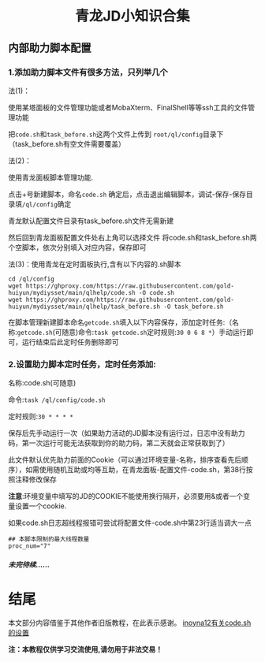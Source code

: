 <h1 align="center">青龙JD小知识合集</h1>

## 内部助力脚本配置
### 1.添加助力脚本文件有很多方法，只列举几个

  法(1)：

使用某塔面板的文件管理功能或者MobaXterm、FinalShell等等ssh工具的文件管理功能

把`code.sh`和`task_before.sh`这两个文件上传到 `root/ql/config`目录下（task_before.sh有空文件需要覆盖）

  法(2)：

使用青龙面板脚本管理功能.

点击+号新建脚本，命名`code.sh` 确定后，点击退出编辑脚本，调试-保存-保存目录填`/ql/config`确定

青龙默认配置文件目录有task_before.sh文件无需新建


然后回到青龙面板配置文件处右上角可以选择文件
将code.sh和task_before.sh两个空脚本，依次分别填入对应内容，保存即可

  法(3)：使用青龙在定时面板执行,含有以下内容的.sh脚本
```
cd /ql/config
wget https://ghproxy.com/https://raw.githubusercontent.com/gold-huiyun/mydiysset/main/qlhelp/code.sh -O code.sh
wget https://ghproxy.com/https://raw.githubusercontent.com/gold-huiyun/mydiysset/main/qlhelp/task_before.sh -O task_before.sh
```
在脚本管理新建脚本命名`getcode.sh`填入以下内容保存，添加定时任务:（名称:`getcode.sh`(可随意)命令:`task getcode.sh`定时规则:`30 0 6 8 *`）手动运行即可，运行结束后此定时任务删除即可

### 2.设置助力脚本定时任务，定时任务添加:

名称:code.sh(可随意)

命令:`task /ql/config/code.sh`

定时规则:`30 * * * *`

保存后先手动运行一次（如果助力活动的JD脚本没有运行过，日志中没有助力码，第一次运行可能无法获取到你的助力码，第二天就会正常获取到了）

此文件默认优先助力前面的Cookie（可以通过环境变量-名称，排序查看先后顺序），如需使用随机互助或均等互助，在青龙面板-配置文件-code.sh，第38行按照注释修改保存

**注意**:环境变量中填写的JD的COOKIE不能使用换行隔开，必须要用&或者一个变量设置一个cookie.

如果code.sh日志超线程报错可尝试将配置文件-code.sh中第23行适当调大一点
```
## 本脚本限制的最大线程数量
proc_num="7"
```


##### 未完待续......


# 结尾

本文部分内容借鉴于其他作者旧版教程，在此表示感谢。
[inoyna12有关code.sh的设置](https://github.com/inoyna12/JDsc/blob/main/backUp/code.md)

**注：本教程仅供学习交流使用,请勿用于非法交易！**
